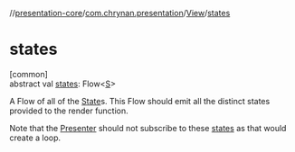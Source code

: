 //[presentation-core](../../../index.md)/[com.chrynan.presentation](../index.md)/[View](index.md)/[states](states.md)

# states

[common]\
abstract val [states](states.md): Flow&lt;[S](index.md)&gt;

A Flow of all of the [State](../-state/index.md)s. This Flow should emit all the distinct states provided to the render function.

Note that the [Presenter](../-presenter/index.md) should not subscribe to these [states](states.md) as that would create a loop.
